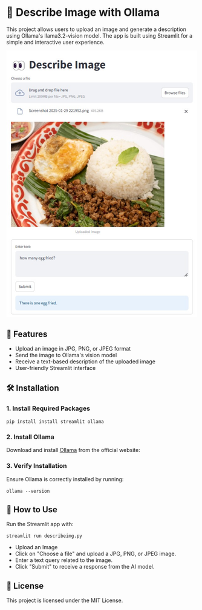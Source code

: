 # 📸 Describe Image with Ollama

This project allows users to upload an image and generate a description using Ollama's llama3.2-vision model. The app is built using Streamlit for a simple and interactive user experience.

![img](describeimg.jpg)

## 🚀 Features
* Upload an image in JPG, PNG, or JPEG format
* Send the image to Ollama's vision model
* Receive a text-based description of the uploaded image
* User-friendly Streamlit interface

## 🛠 Installation

### 1. Install Required Packages
```
pip install install streamlit ollama
```

### 2. Install Ollama
Download and install [Ollama](https://ollama.com/) from the official website:

### 3. Verify Installation
Ensure Ollama is correctly installed by running:
```
ollama --version
```

## 🎯 How to Use
Run the Streamlit app with:
```
streamlit run describeimg.py
```

* Upload an Image
* Click on "Choose a file" and upload a JPG, PNG, or JPEG image.
* Enter a text query related to the image.
* Click "Submit" to receive a response from the AI model.

## 📜 License

This project is licensed under the MIT License.
